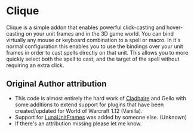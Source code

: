# Clique

Clique is a simple addon that enables powerful click-casting and hover-casting on your unit frames and in the 3D game world. You can bind virtually any mouse or keyboard combination to a spell or macro. In it's normal configuration this enables you to use the bindings over your unit frames in order to cast spells directly on that unit. This allows you to more quickly select both the spell to cast, and the target of the spell without requiring an extra click.

## Original Author attribution

 - This code is almost entirely the hard work of [Cladhaire](https://wow.curseforge.com/members/Cladhaire) and Gello with some additions to extend support for plugins that have been created/updated for World of Warcraft 1.12 (Vanilla).
 - Support for [LunaUnitFrames](https://github.com/Aviana/LunaUnitFrames) was added by someone else. (Unknown)
 - If there's an attribution missing please let me know.


